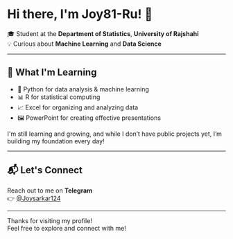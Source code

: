 # Hi there, I'm Joy81-Ru! 👋

🎓 Student at the **Department of Statistics**, **University of Rajshahi**  
💡 Curious about **Machine Learning** and **Data Science**

---

## 🚀 What I'm Learning

- 🐍 Python for data analysis & machine learning  
- 📊 R for statistical computing  
- 📈 Excel for organizing and analyzing data  
- 🖼️ PowerPoint for creating effective presentations

I'm still learning and growing, and while I don’t have public projects yet, I’m building my foundation every day!

---

## 📬 Let's Connect

Reach out to me on **Telegram**  
👉 [@Joysarkar124](https://t.me/Joysarkar124)

---

Thanks for visiting my profile!  
Feel free to explore and connect with me!
